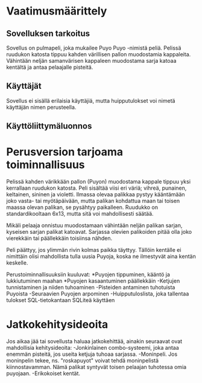 # Vaatimusmäärittely

## Sovelluksen tarkoitus
Sovellus on pulmapeli, joka mukailee Puyo Puyo -nimistä peliä. Pelissä ruudukon katosta tippuu kahden värillisen pallon muodostamia kappaleita. Vähintään neljän samanvärisen kappaleen muodostama sarja katoaa kentältä ja antaa pelaajalle pisteitä.

## Käyttäjät
Sovellus ei sisällä erilaisia käyttäjiä, mutta huipputulokset voi nimetä käyttäjän nimen perusteella.

## Käyttöliittymäluonnos


# Perusversion tarjoama toiminnallisuus
Pelissä kahden värikkään pallon (Puyon) muodostama kappale tippuu yksi 
kerrallaan ruudukon katosta. Peli sisältää viisi eri väriä; vihreä, 
punainen, keltainen, sininen ja violetti. Ilmassa olevaa palikkaa pystyy 
kääntämään joko vasta- tai myötäpäivään, mutta palikan kohdattua maan 
tai toisen maassa olevan palikan, se pysähtyy paikalleen. Ruudukko on 
standardikooltaan 6x13, mutta sitä voi mahdollisesti säätää.

Mikäli pelaaja onnistuu muodostamaan vähintään neljän palikan sarjan, 
kyseisen sarjan palikat katoavat. Sarjassa olevien palikoiden pitää olla 
joko vierekkäin tai päällekkäin toisiinsa nähden.

Peli päättyy, jos ylimmän rivin kolmas paikka täyttyy. Tällöin kentälle 
ei nimittäin olisi mahdollista tulla uusia Puyoja, koska ne ilmestyvät 
aina kentän keskelle.

Perustoiminnallisuuksiin kuuluvat:
*Puyojen tippuminen, kääntö ja lukkiutuminen maahan
*Puyojen kasaantuminen päällekkäin
-Ketjujen tunnistaminen ja niiden tuhoaminen
-Pisteiden antaminen tuhotuista Puyoista
-Seuraavien Puyojen arpominen
-Huipputuloslista, joka tallentaa tulokset SQL-tietokantaan SQLiteä 
käyttäen


# Jatkokehitysideoita
Jos aikaa jää tai sovellusta haluaa jatkokehittää, ainakin seuraavat 
ovat mahdollisia kehitysideoita:
-Jonkinlainen combo-systeemi, joka antaa enemmän pisteitä, jos useita 
ketjuja tuhoaa sarjassa.
-Moninpeli. Jos moninpelin tekee, ns. "roskapuyot" voivat tehdä 
moninpelistä kiinnostavamman. Nämä palikat syntyvät toisen pelaajan 
tuhotessa omia puyojaan.
-Erikokoiset kentät.
